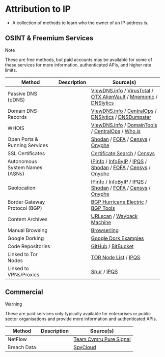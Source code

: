 # Attribution to IP
- A collection of methods to learn who the owner of an IP address is.

## OSINT & Freemium Services
> [!NOTE]
> These are free methods, but paid accounts may be available for some of these services for more information, authenticated APIs, and higher rate limits.

| Method | Description | Source(s) |
| --- | --- | --- |
| Passive DNS (pDNS) | | [ViewDNS.info](https://viewdns.info) / [VirusTotal](https://www.virustotal.com)  / [OTX AlienVault](https://otx.alienvault.com/) / [Mnemonic](https://passivedns.mnemonic.no/) / [DNSlytics](https://search.dnslytics.com/) |
| Domain DNS Records | | [ViewDNS.info](https://viewdns.info) / [CentralOps](https://centralops.net/co/) / [DNSlytics](https://search.dnslytics.com/) / [DNSDumpster](https://dnsdumpster.com/) |
| WHOIS | | [ViewDNS.info](https://viewdns.info) / [DomainTools](https://whois.domaintools.com/) / [CentralOps](https://centralops.net/co/) / [Who.is](https://who.is/) |
| Open Ports & Running Services | | [Shodan](https://www.shodan.io/) / [FOFA](https://en.fofa.info/) / [Censys](https://search.censys.io/) / [Onyphe](https://search.onyphe.io/) |
| SSL Certificates | | [Certificate Search](https://crt.sh) / [Censys](https://search.censys.io/) |
| Autonomous System Names (ASNs) | | [IPinfo](https://ipinfo.io/) / [InfoByIP](https://www.infobyip.com/) / [IPQS](https://www.ipqualityscore.com/) / [Shodan](https://www.shodan.io/) / [FOFA](https://en.fofa.info/) / [Censys](https://search.censys.io/) / [Onyphe](https://search.onyphe.io/) |
| Geolocation | | [IPinfo](https://ipinfo.io/) / [InfoByIP](https://www.infobyip.com/) / [IPQS](https://www.ipqualityscore.com/) / [Shodan](https://www.shodan.io/) / [FOFA](https://en.fofa.info/) / [Censys](https://search.censys.io/) / [Onyphe](https://search.onyphe.io/) |
| Border Gateway Protocol (BGP) | | [BGP Hurricane Electric](https://bgp.he.net/) / [BGP Tools](https://bgp.tools/) |
| Content Archives | | [URLscan](https://urlscan.io/) / [Wayback Machine](https://web.archive.org/) |
| Manual Browsing | | [Browserling](https://www.browserling.com/) |
| Google Dorking | | [Google Dork Examples](https://github.com/BushidoUK/OSINT-SearchOperators/blob/main/GoogleDorks.csv) |
| Code Repositories | | [GitHub](https://github.com/) / [BitBucket](https://bitbucket.org/) |
| Linked to Tor Nodes | | [TOR Node List](https://dev.dan.me.uk/tornodes) / [IPQS](https://www.ipqualityscore.com/) |
| Linked to VPNs/Proxies | | [Spur](https://spur.us/context/me) / [IPQS](https://www.ipqualityscore.com/) |

## Commercial
> [!WARNING]
> These are paid services only typically available for enterprises or public sector organisations and provide more information and authenticated APIs.

| Method | Description | Source(s) |
| --- | --- | --- |
| NetFlow |  | [Team Cymru Pure Signal](https://www.team-cymru.com/) |
| Breach Data |  | [SpyCloud](https://spycloud.com/)  |

